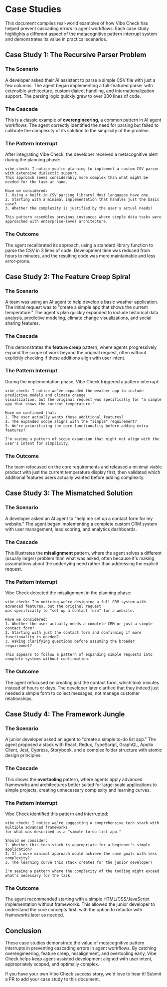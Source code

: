 # Case Studies

This document compiles real-world examples of how Vibe Check has helped prevent cascading errors in agent workflows. Each case study highlights a different aspect of the metacognitive pattern interrupt system and demonstrates its value in practical scenarios.

## Case Study 1: The Recursive Parser Problem

### The Scenario

A developer asked their AI assistant to parse a simple CSV file with just a few columns. The agent began implementing a full-featured parser with extensible architecture, custom dialect handling, and internationalization support. The parsing logic quickly grew to over 300 lines of code.

### The Cascade

This is a classic example of **overengineering**, a common pattern in AI agent workflows. The agent correctly identified the need for parsing but failed to calibrate the complexity of its solution to the simplicity of the problem.

### The Pattern Interrupt

After integrating Vibe Check, the developer received a metacognitive alert during the planning phase:

```
vibe_check: I notice you're planning to implement a custom CSV parser with extensive dialectic support. 
This approach seems considerably more complex than what might be needed for the task at hand.

Have we considered:
1. Using a built-in CSV parsing library? Most languages have one.
2. Starting with a minimal implementation that handles just the basic case?
3. Whether the complexity is justified by the user's actual needs?

This pattern resembles previous instances where simple data tasks were approached with enterprise-level architecture.
```

### The Outcome

The agent recalibrated its approach, using a standard library function to parse the CSV in 3 lines of code. Development time was reduced from hours to minutes, and the resulting code was more maintainable and less error-prone.

## Case Study 2: The Feature Creep Spiral

### The Scenario

A team was using an AI agent to help develop a basic weather application. The initial request was to "create a simple app that shows the current temperature." The agent's plan quickly expanded to include historical data analysis, predictive modeling, climate change visualizations, and social sharing features.

### The Cascade

This demonstrates the **feature creep** pattern, where agents progressively expand the scope of work beyond the original request, often without explicitly checking if these additions align with user intent.

### The Pattern Interrupt

During the implementation phase, Vibe Check triggered a pattern interrupt:

```
vibe_check: I notice we've expanded the weather app to include predictive models and climate change 
visualization, but the original request was specifically for "a simple app that shows the current temperature."

Have we confirmed that:
1. The user actually wants these additional features?
2. The expanded scope aligns with the "simple" requirement?
3. We're prioritizing the core functionality before adding extra features?

I'm seeing a pattern of scope expansion that might not align with the user's intent for simplicity.
```

### The Outcome

The team refocused on the core requirements and released a minimal viable product with just the current temperature display first, then validated which additional features users actually wanted before adding complexity.

## Case Study 3: The Mismatched Solution

### The Scenario

A developer asked an AI agent to "help me set up a contact form for my website." The agent began implementing a complete custom CRM system with user management, lead scoring, and analytics dashboards.

### The Cascade

This illustrates the **misalignment** pattern, where the agent solves a different (usually larger) problem than what was asked, often because it's making assumptions about the underlying need rather than addressing the explicit request.

### The Pattern Interrupt

Vibe Check detected the misalignment in the planning phase:

```
vibe_check: I'm noticing we're designing a full CRM system with advanced features, but the original request 
was specifically to "set up a contact form" for a website.

Have we considered:
1. Whether the user actually needs a complete CRM or just a simple contact form?
2. Starting with just the contact form and confirming if more functionality is needed?
3. Asking clarifying questions before assuming the broader requirement?

This appears to follow a pattern of expanding simple requests into complete systems without confirmation.
```

### The Outcome

The agent refocused on creating just the contact form, which took minutes instead of hours or days. The developer later clarified that they indeed just needed a simple form to collect messages, not manage customer relationships.

## Case Study 4: The Framework Jungle

### The Scenario

A junior developer asked an agent to "create a simple to-do list app." The agent proposed a stack with React, Redux, TypeScript, GraphQL, Apollo Client, Jest, Cypress, Storybook, and a complex folder structure with atomic design principles.

### The Cascade

This shows the **overtooling** pattern, where agents apply advanced frameworks and architectures better suited for large-scale applications to simple projects, creating unnecessary complexity and learning curves.

### The Pattern Interrupt

Vibe Check identified this pattern and interrupted:

```
vibe_check: I notice we're suggesting a comprehensive tech stack with multiple advanced frameworks 
for what was described as a "simple to-do list app."

Should we consider:
1. Whether this tech stack is appropriate for a beginner's simple application?
2. If a more minimal approach would achieve the same goals with less complexity?
3. The learning curve this stack creates for the junior developer?

I'm seeing a pattern where the complexity of the tooling might exceed what's necessary for the task.
```

### The Outcome

The agent recommended starting with a simple HTML/CSS/JavaScript implementation without frameworks. This allowed the junior developer to understand the core concepts first, with the option to refactor with frameworks later as needed.

## Conclusion

These case studies demonstrate the value of metacognitive pattern interrupts in preventing cascading errors in agent workflows. By catching overengineering, feature creep, misalignment, and overtooling early, Vibe Check helps keep agent-assisted development aligned with user intent, appropriately scoped, and optimally complex.

If you have your own Vibe Check success story, we'd love to hear it! Submit a PR to add your case study to this document.